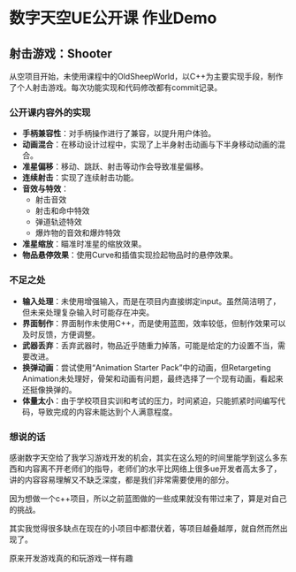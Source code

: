 # 数字天空UE公开课 作业Demo

## 射击游戏：Shooter

从空项目开始，未使用课程中的OldSheepWorld，以C++为主要实现手段，制作了个人射击游戏。每次功能实现和代码修改都有commit记录。

### 公开课内容外的实现

- **手柄兼容性**：对手柄操作进行了兼容，以提升用户体验。
- **动画混合**：在移动设计过程中，实现了上半身射击动画与下半身移动动画的混合。
- **准星偏移**：移动、跳跃、射击等动作会导致准星偏移。
- **连续射击**：实现了连续射击功能。
- **音效与特效**：
  - 射击音效
  - 射击和命中特效
  - 弹道轨迹特效
  - 爆炸物的音效和爆炸特效
- **准星缩放**：瞄准时准星的缩放效果。
- **物品悬停效果**：使用Curve和插值实现捡起物品时的悬停效果。


### 不足之处

- **输入处理**：未使用增强输入，而是在项目内直接绑定input。虽然简洁明了，但未来处理复杂输入时可能存在冲突。
- **界面制作**：界面制作未使用C++，而是使用蓝图，效率较低，但制作效果可以及时反馈，方便调整。
- **武器丢弃**：丢弃武器时，物品近乎随重力掉落，可能是给定的力设置不当，需要改进。
- **换弹动画**：尝试使用“Animation Starter Pack”中的动画，但Retargeting Animation未处理好，骨架和动画有问题，最终选择了一个现有动画，看起来还挺像换弹的。
- **体量太小**：由于学校项目实训和考试的压力，时间紧迫，只能抓紧时间编写代码，导致完成的内容未能达到个人满意程度。

### 想说的话
感谢数字天空给了我学习游戏开发的机会，其实在这么短的时间里能学到这么多东西和内容离不开老师们的指导，老师们的水平比网络上很多ue开发者高太多了，讲的内容容易理解又不缺乏深度，都是我们非常需要使用的部分。

因为想做一个c++项目，所以之前蓝图做的一些成果就没有带过来了，算是对自己的挑战。

其实我觉得很多缺点在现在的小项目中都潜伏着，等项目越叠越厚，就自然而然出现了。

原来开发游戏真的和玩游戏一样有趣
